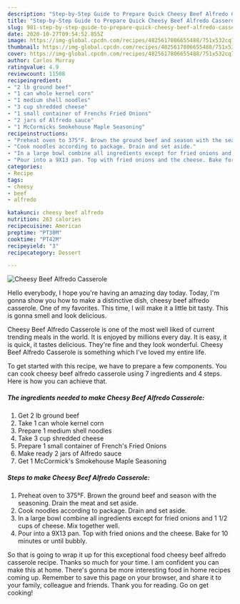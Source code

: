```yaml
---
description: "Step-by-Step Guide to Prepare Quick Cheesy Beef Alfredo Casserole"
title: "Step-by-Step Guide to Prepare Quick Cheesy Beef Alfredo Casserole"
slug: 981-step-by-step-guide-to-prepare-quick-cheesy-beef-alfredo-casserole
date: 2020-10-27T09:54:52.855Z
image: https://img-global.cpcdn.com/recipes/4825617806655488/751x532cq70/cheesy-beef-alfredo-casserole-recipe-main-photo.jpg
thumbnail: https://img-global.cpcdn.com/recipes/4825617806655488/751x532cq70/cheesy-beef-alfredo-casserole-recipe-main-photo.jpg
cover: https://img-global.cpcdn.com/recipes/4825617806655488/751x532cq70/cheesy-beef-alfredo-casserole-recipe-main-photo.jpg
author: Carlos Murray
ratingvalue: 4.9
reviewcount: 11508
recipeingredient:
- "2 lb ground beef"
- "1 can whole kernel corn"
- "1 medium shell noodles"
- "3 cup shredded cheese"
- "1 small container of Frenchs Fried Onions"
- "2 jars of Alfredo sauce"
- "1 McCormicks Smokehouse Maple Seasoning"
recipeinstructions:
- "Preheat oven to 375°F. Brown the ground beef and season with the seasoning. Drain the meat and set aside."
- "Cook noodles according to package. Drain and set aside."
- "In a large bowl combine all ingredients except for fried onions and 1 1/2 cups of cheese. Mix together well."
- "Pour into a 9X13 pan. Top with fried onions and the cheese. Bake for 10 minutes or until bubbly."
categories:
- Recipe
tags:
- cheesy
- beef
- alfredo

katakunci: cheesy beef alfredo 
nutrition: 263 calories
recipecuisine: American
preptime: "PT30M"
cooktime: "PT42M"
recipeyield: "3"
recipecategory: Dessert

---
```



![Cheesy Beef Alfredo Casserole](https://img-global.cpcdn.com/recipes/4825617806655488/751x532cq70/cheesy-beef-alfredo-casserole-recipe-main-photo.jpg)

Hello everybody, I hope you're having an amazing day today. Today, I'm gonna show you how to make a distinctive dish, cheesy beef alfredo casserole. One of my favorites. This time, I will make it a little bit tasty. This is gonna smell and look delicious.

Cheesy Beef Alfredo Casserole is one of the most well liked of current trending meals in the world. It is enjoyed by millions every day. It is easy, it is quick, it tastes delicious. They're fine and they look wonderful. Cheesy Beef Alfredo Casserole is something which I've loved my entire life.




To get started with this recipe, we have to prepare a few components. You can cook cheesy beef alfredo casserole using 7 ingredients and 4 steps. Here is how you can achieve that.

<!--inarticleads1-->

##### The ingredients needed to make Cheesy Beef Alfredo Casserole:

1. Get 2 lb ground beef
1. Take 1 can whole kernel corn
1. Prepare 1 medium shell noodles
1. Take 3 cup shredded cheese
1. Prepare 1 small container of French&#39;s Fried Onions
1. Make ready 2 jars of Alfredo sauce
1. Get 1 McCormick&#39;s Smokehouse Maple Seasoning




<!--inarticleads2-->

##### Steps to make Cheesy Beef Alfredo Casserole:

1. Preheat oven to 375°F. Brown the ground beef and season with the seasoning. Drain the meat and set aside.
1. Cook noodles according to package. Drain and set aside.
1. In a large bowl combine all ingredients except for fried onions and 1 1/2 cups of cheese. Mix together well.
1. Pour into a 9X13 pan. Top with fried onions and the cheese. Bake for 10 minutes or until bubbly.




So that is going to wrap it up for this exceptional food cheesy beef alfredo casserole recipe. Thanks so much for your time. I am confident you can make this at home. There's gonna be more interesting food in home recipes coming up. Remember to save this page on your browser, and share it to your family, colleague and friends. Thank you for reading. Go on get cooking!

